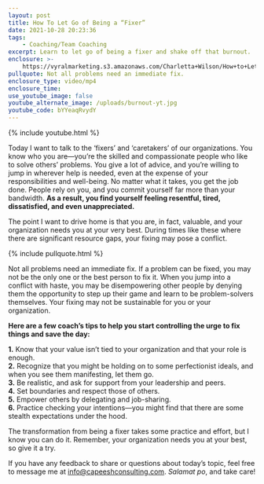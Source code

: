 ```yaml
---
layout: post
title: How To Let Go of Being a “Fixer”
date: 2021-10-28 20:23:36
tags:
    - Coaching/Team Coaching
excerpt: Learn to let go of being a fixer and shake off that burnout.
enclosure: >-
    https://vyralmarketing.s3.amazonaws.com/Charletta+Wilson/How+to+Let+Go+of+Being+a+%E2%80%9CFixer%E2%80%9D.mp4
pullquote: Not all problems need an immediate fix.
enclosure_type: video/mp4
enclosure_time:
use_youtube_image: false
youtube_alternate_image: /uploads/burnout-yt.jpg
youtube_code: bYYeaqRvydY
---
```

{% include youtube.html %}

Today I want to talk to the ‘fixers’ and ‘caretakers’ of our organizations. You know who you are—you’re the skilled and compassionate people who like to solve others’ problems. You give a lot of advice, and you’re willing to jump in wherever help is needed, even at the expense of your responsibilities and well-being. No matter what it takes, you get the job done. People rely on you, and you commit yourself far more than your bandwidth. **As a result, you find yourself feeling resentful, tired, dissatisfied, and even unappreciated.**

The point I want to drive home is that you are, in fact, valuable, and your organization needs you at your very best. During times like these where there are significant resource gaps, your fixing may pose a conflict.

{% include pullquote.html %}

Not all problems need an immediate fix. If a problem can be fixed, you may not be the only one or the best person to fix it. When you jump into a conflict with haste, you may be disempowering other people by denying them the opportunity to step up their game and learn to be problem-solvers themselves. Your fixing may not be sustainable for you or your organization.&nbsp;

**Here are a few coach’s tips to help you start controlling the urge to fix things and save the day:**

**1\.** Know that your value isn’t tied to your organization and that your role is enough.<br>**2\.** Recognize that you might be holding on to some perfectionist ideals, and when you see them manifesting, let them go.&nbsp;<br>**3\.** Be realistic, and ask for support from your leadership and peers.&nbsp;<br>**4\.** Set boundaries and respect those of others.<br>**5\.** Empower others by delegating and job-sharing.<br>**6\.** Practice checking your intentions—you might find that there are some stealth expectations under the hood.

The transformation from being a fixer takes some practice and effort, but I know you can do it. Remember, your organization needs you at your best, so give it a try.&nbsp;

If you have any feedback to share or questions about today’s topic, feel free to message me at [info@capeeshconsulting.com](mailto:info@capeeshconsulting.com). *Salamat po*, and take care\!
